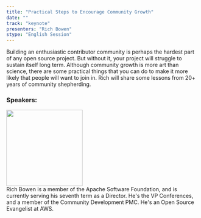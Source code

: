 ```yaml
---
title: "Practical Steps to Encourage Community Growth"
date: "" 
track: "keynote"
presenters: "Rich Bowen"
stype: "English Session"
---
```

Building an enthusiastic contributor community is perhaps the hardest part of any open source project. But without it, your project will struggle to sustain itself long term. Although community growth is more art than science, there are some practical things that you can do to make it more likely that people will want to join in. Rich will share some lessons from 20+ years of community shepherding.
### Speakers: 
<img src="images/speaker/2003.png" width="200" />
<br>
Rich Bowen is a member of the Apache Software Foundation, and is currently serving his seventh term as a Director. He's the VP Conferences, and a member of the Community Development PMC. He's an Open Source Evangelist at AWS.
